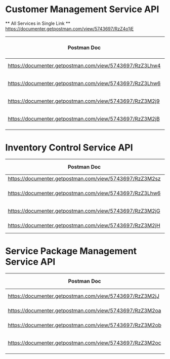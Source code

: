 

# Customer Management Service API 
** All Services in Single Link **
https://documenter.getpostman.com/view/5743697/RzZ4o1jE

| Postman Doc                                               | Service Name        | ชื่อของเซอวิส             | ผู้จัดทำ             | 
|-----------------------------------------------------------|---------------------|---------------------------|---------------------------| 
| https://documenter.getpostman.com/view/5743697/RzZ3Lhw4   | Customer Group      | กลุ่มลูกค้า               | กาน |
| https://documenter.getpostman.com/view/5743697/RzZ3Lhw6   | Permium Card Type   | ประเภทของบัตรพรีเมี่ยม    | กาน |
| https://documenter.getpostman.com/view/5743697/RzZ3M2j9   | Publicity Channel   | ช่องทางการประชาสัมพันธ์   | กาน |
| https://documenter.getpostman.com/view/5743697/RzZ3M2jB | Snack And Drinks | ขนมขบเคี้ยวและเครื่องดื่ม | กาน |



# Inventory Control Service API 

| Postman Doc                                               | Service Name        | ชื่อของเซอวิส             |  ผู้จัดทำ             | 
|-----------------------------------------------------------|---------------------|---------------------------|---------------------------| 
| https://documenter.getpostman.com/view/5743697/RzZ3M2sz   | Unit      |                | กาน |
| https://documenter.getpostman.com/view/5743697/RzZ3Lhw6   | Permium Card Type   | ประเภทของบัตรพรีเมี่ยม    | กาน |
| https://documenter.getpostman.com/view/5743697/RzZ3M2jG | Inventory | ระบบคลังสินค้า | พี่อาร์ม |
| https://documenter.getpostman.com/view/5743697/RzZ3M2jH | Product Brand | ยี่ห้อผลิตภัณฑ์ | พี่อาร์ม |

# Service Package Management Service API 

| Postman Doc                                               | Service Name        | ชื่อของเซอวิส             |  ผู้จัดทำ             | 
|-----------------------------------------------------------|---------------------|---------------------------|---------------------------| 
| https://documenter.getpostman.com/view/5743697/RzZ3M2jJ   | Commission Type      |                | พี่อาร์ม |
| https://documenter.getpostman.com/view/5743697/RzZ3M2oa   | Expertise Level   |     | พี่อาร์ม |
| https://documenter.getpostman.com/view/5743697/RzZ3M2ob | Service Category |  | พี่อาร์ม |
| https://documenter.getpostman.com/view/5743697/RzZ3M2oc | Service Type | ประเภทการให้บริการ | พี่อาร์ม |
